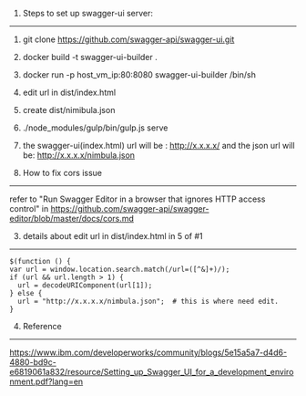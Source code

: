 1. Steps to set up swagger-ui server:
-------------------------------------

1. git clone https://github.com/swagger-api/swagger-ui.git
2. docker build -t swagger-ui-builder .
3. docker run -p host_vm_ip:80:8080 swagger-ui-builder /bin/sh
4. edit url in dist/index.html
5. create dist/nimibula.json
6. ./node_modules/gulp/bin/gulp.js serve
7. the swagger-ui(index.html) url will be : http://x.x.x.x/ and 
the json url will be: http://x.x.x.x/nimbula.json

2. How to fix cors issue
------------------------

refer to "Run Swagger Editor in a browser that ignores HTTP access control" in 
https://github.com/swagger-api/swagger-editor/blob/master/docs/cors.md


3. details about edit url in dist/index.html in 5 of #1
-----------------------------------------------

    $(function () {
    var url = window.location.search.match(/url=([^&]+)/);
    if (url && url.length > 1) {
      url = decodeURIComponent(url[1]);
    } else {
      url = "http://x.x.x.x/nimbula.json";  # this is where need edit.
    }

4. Reference
------------
https://www.ibm.com/developerworks/community/blogs/5e15a5a7-d4d6-4880-bd9c-e6819061a832/resource/Setting_up_Swagger_UI_for_a_development_environment.pdf?lang=en
